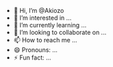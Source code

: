 - 👋 Hi, I’m @Akiozo
- 👀 I’m interested in ...
- 🌱 I’m currently learning ...
- 💞️ I’m looking to collaborate on ...
- 📫 How to reach me ...
- 😄 Pronouns: ...
- ⚡ Fun fact: ...

<!---
Akiozo/Akiozo is a ✨ special ✨ repository because its `README.md` (this file) appears on your GitHub profile.
You can click the Preview link to take a look at your changes.
--->
